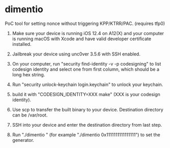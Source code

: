 # dimentio
PoC tool for setting nonce without triggering KPP/KTRR/PAC. (requires tfp0)

1. Make sure your device is running iOS 12.4 on A12(X) and your computer is running macOS with Xcode and have valid developer certificate installed.

2. Jailbreak your device using unc0ver 3.5.6 with SSH enabled.

3. On your computer, run "security find-identity -v -p codesigning" to list codesign identity and select one from first column, which should be a long hex string.

4. Run "security unlock-keychain login.keychain" to unlock your keychain.

5. build it with "CODESIGN_IDENTITY=XXX make" (XXX is your codesign identity).

6. Use scp to transfer the built binary to your device. Destination directory can be /var/root.

7. SSH into your device and enter the destination directory from last step.

8. Run "./dimentio <nonce>" (for example "./dimentio 0x1111111111111111") to set the generator.

